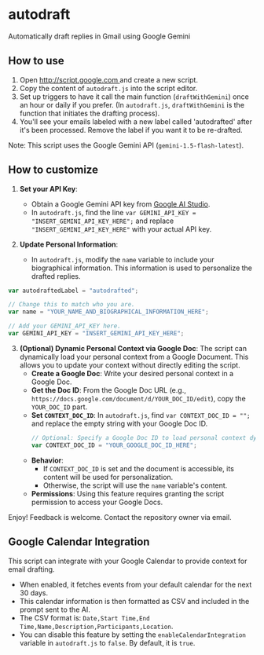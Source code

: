# autodraft
Automatically draft replies in Gmail using Google Gemini

## How to use

1. Open [http://script.google.com ](https://script.google.com/) and create a new script.
2. Copy the content of `autodraft.js` into the script editor.
3. Set up triggers to have it call the main function (`draftWithGemini`) once an hour or daily if you prefer. (In `autodraft.js`, `draftWithGemini` is the function that initiates the drafting process).
4. You'll see your emails labeled with a new label called 'autodrafted' after it's been processed. Remove the label if you want it to be re-drafted.

Note: This script uses the Google Gemini API (`gemini-1.5-flash-latest`).

## How to customize

1.  **Set your API Key**:
    *   Obtain a Google Gemini API key from [Google AI Studio](https://aistudio.google.com/app/apikey).
    *   In `autodraft.js`, find the line `var GEMINI_API_KEY = "INSERT_GEMINI_API_KEY_HERE";` and replace `"INSERT_GEMINI_API_KEY_HERE"` with your actual API key.

2.  **Update Personal Information**:
    *   In `autodraft.js`, modify the `name` variable to include your biographical information. This information is used to personalize the drafted replies.

```javascript
var autodraftedLabel = "autodrafted";

// Change this to match who you are.
var name = "YOUR_NAME_AND_BIOGRAPHICAL_INFORMATION_HERE";

// Add your GEMINI_API_KEY here.
var GEMINI_API_KEY = "INSERT_GEMINI_API_KEY_HERE";
```

3.  **(Optional) Dynamic Personal Context via Google Doc**:
    The script can dynamically load your personal context from a Google Document. This allows you to update your context without directly editing the script.
    *   **Create a Google Doc**: Write your desired personal context in a Google Doc.
    *   **Get the Doc ID**: From the Google Doc URL (e.g., `https://docs.google.com/document/d/YOUR_DOC_ID/edit`), copy the `YOUR_DOC_ID` part.
    *   **Set `CONTEXT_DOC_ID`**: In `autodraft.js`, find `var CONTEXT_DOC_ID = "";` and replace the empty string with your Google Doc ID.
        ```javascript
        // Optional: Specify a Google Doc ID to load personal context dynamically.
        var CONTEXT_DOC_ID = "YOUR_GOOGLE_DOC_ID_HERE";
        ```
    *   **Behavior**:
        *   If `CONTEXT_DOC_ID` is set and the document is accessible, its content will be used for personalization.
        *   Otherwise, the script will use the `name` variable's content.
    *   **Permissions**: Using this feature requires granting the script permission to access your Google Docs.

Enjoy! Feedback is welcome. Contact the repository owner via email.

## Google Calendar Integration
This script can integrate with your Google Calendar to provide context for email drafting.
- When enabled, it fetches events from your default calendar for the next 30 days.
- This calendar information is then formatted as CSV and included in the prompt sent to the AI.
- The CSV format is: `Date,Start Time,End Time,Name,Description,Participants,Location`.
- You can disable this feature by setting the `enableCalendarIntegration` variable in `autodraft.js` to `false`. By default, it is `true`.
